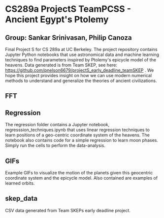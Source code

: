 # CS289a ProjectS TeamPCSS - Ancient Egypt's Ptolemy
## Group: Sankar Srinivasan, Philip Canoza

Final Project S for CS 289a at UC Berkeley.  The project repository contains Jupyter Python notebooks that use astronomical data and machine learning techniques to find parameters inspired by Ptolemy's epicycle model of the heavens. Data generated is from Team SKEP, see here: https://github.com/pnelson6679/projectS_early_deadline_teamSKEP . We hope this project provides insight on how we can use modern numerical methods to understand and generalize the theories of ancient civilizations.

## FFT

## Regression
The regression folder contains a Jupyter notebook, regresssion_techniques.ipynb that uses linear regression techniques to learn positions of a geo-centric coordinate system of the heavens. The notebook also contains code for a simple regression to learn moon phases. Simply run the cells to perform the data-analysis.

## GIFs
Example GIFs to visualize the motion of the planets given this geocentric coordinate system and the epicycle model.  Also contained are examples of learned orbits.

## skep_data
CSV data generated from Team SKEPs early deadline project.
